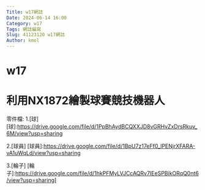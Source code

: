 ```yaml
---
Title: w17網誌
Date: 2024-06-14 16:00
Category: w17
Tags: 網誌編寫
Slug: 41123120 w17網誌
Author: kmol
---
```




<!-- PELICAN_END_SUMMARY -->

# w17
# 利用NX1872繪製球賽競技機器人

零件檔:
1.[球]
[球]:https://drive.google.com/file/d/1PpBhAydBCQXXJD8vGRHvZxDrsRkuv_6M/view?usp=sharing

2.[球員]
[球員]:https://drive.google.com/file/d/1BpU7z17eFf0_lPENjrXFARA-vA1uWqLd/view?usp=sharing

3.[輪子]
[輪子]:https://drive.google.com/file/d/1hkPFMyLVJCcAQRv7IEeSPBikORqQ0nt6/view?usp=sharing]

